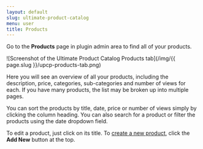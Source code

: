```yaml
---
layout: default
slug: ultimate-product-catalog
menu: user
title: Products
---
```

Go to the **Products** page in plugin admin area to find all of your products.

![Screenshot of the Ultimate Product Catalog Products tab](/img/{{ page.slug }}/upcp-products-tab.png)

Here you will see an overview of all your products, including the description, price, categories, sub-categories and number of views for each. If you have many products, the list may be broken up into multiple pages. 

You can sort the products by title, date, price or number of views simply by clicking the column heading. You can also search for a product or filter the products using the date dropdown field.

To edit a product, just click on its title. To [create a new product](create), click the **Add New** button at the top.

